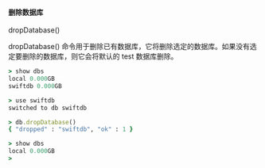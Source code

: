 #### 删除数据库

dropDatabase()

dropDatabase() 命令用于删除已有数据库，它将删除选定的数据库。如果没有选定要删除的数据库，则它会将默认的 test 数据库删除。

```ruby
> show dbs
local 0.000GB
swiftdb 0.000GB

> use swiftdb
switched to db swiftdb

> db.dropDatabase()
{ "dropped" : "swiftdb", "ok" : 1 }

> show dbs
local 0.000GB
>
```

